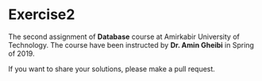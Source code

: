 # Exercise2
The second assignment of **Database** course at Amirkabir University of Technology.
The course have been instructed by **Dr. Amin Gheibi** in Spring of 2019.

If you want to share your solutions, please make a pull request.


